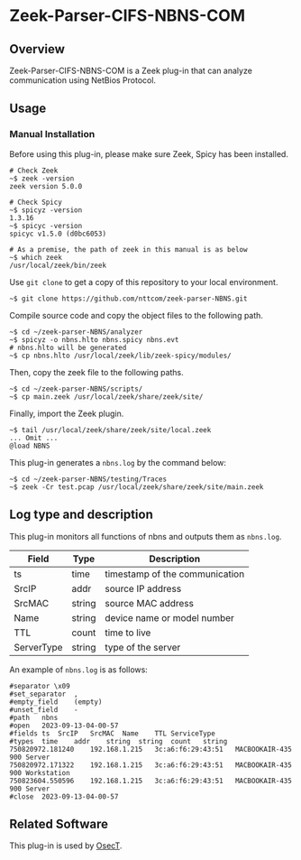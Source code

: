 # Zeek-Parser-CIFS-NBNS-COM

## Overview

Zeek-Parser-CIFS-NBNS-COM is a Zeek plug-in that can analyze communication using NetBios Protocol.

## Usage

### Manual Installation

Before using this plug-in, please make sure Zeek, Spicy has been installed.

````
# Check Zeek
~$ zeek -version
zeek version 5.0.0

# Check Spicy
~$ spicyz -version
1.3.16
~$ spicyc -version
spicyc v1.5.0 (d0bc6053)

# As a premise, the path of zeek in this manual is as below
~$ which zeek
/usr/local/zeek/bin/zeek
````

Use `git clone` to get a copy of this repository to your local environment.
```
~$ git clone https://github.com/nttcom/zeek-parser-NBNS.git
```

Compile source code and copy the object files to the following path.
```
~$ cd ~/zeek-parser-NBNS/analyzer
~$ spicyz -o nbns.hlto nbns.spicy nbns.evt
# nbns.hlto will be generated
~$ cp nbns.hlto /usr/local/zeek/lib/zeek-spicy/modules/
```

Then, copy the zeek file to the following paths.
```
~$ cd ~/zeek-parser-NBNS/scripts/
~$ cp main.zeek /usr/local/zeek/share/zeek/site/
```

Finally, import the Zeek plugin.
```
~$ tail /usr/local/zeek/share/zeek/site/local.zeek
... Omit ...
@load NBNS
```

This plug-in generates a `nbns.log` by the command below:
```
~$ cd ~/zeek-parser-NBNS/testing/Traces
~$ zeek -Cr test.pcap /usr/local/zeek/share/zeek/site/main.zeek
```

## Log type and description
This plug-in monitors all functions of nbns and outputs them as `nbns.log`.

| Field | Type | Description |
| --- | --- | --- |
| ts | time | timestamp of the communication |
| SrcIP | addr | source IP address  |
| SrcMAC | string | source MAC address |
| Name | string | device name or model number |
| TTL | count | time to live |
| ServerType | string | type of the server |

An example of `nbns.log` is as follows:
```
#separator \x09
#set_separator	,
#empty_field	(empty)
#unset_field	-
#path	nbns
#open	2023-09-13-04-00-57
#fields	ts	SrcIP	SrcMAC	Name	TTL	ServiceType
#types	time	addr	string	string	count	string
750820972.181240	192.168.1.215	3c:a6:f6:29:43:51	MACBOOKAIR-435	900	Server
750820972.171322	192.168.1.215	3c:a6:f6:29:43:51	MACBOOKAIR-435	900	Workstation
750823604.550596	192.168.1.215	3c:a6:f6:29:43:51	MACBOOKAIR-435	900	Server
#close	2023-09-13-04-00-57
```

## Related Software

This plug-in is used by [OsecT](https://github.com/nttcom/OsecT).


